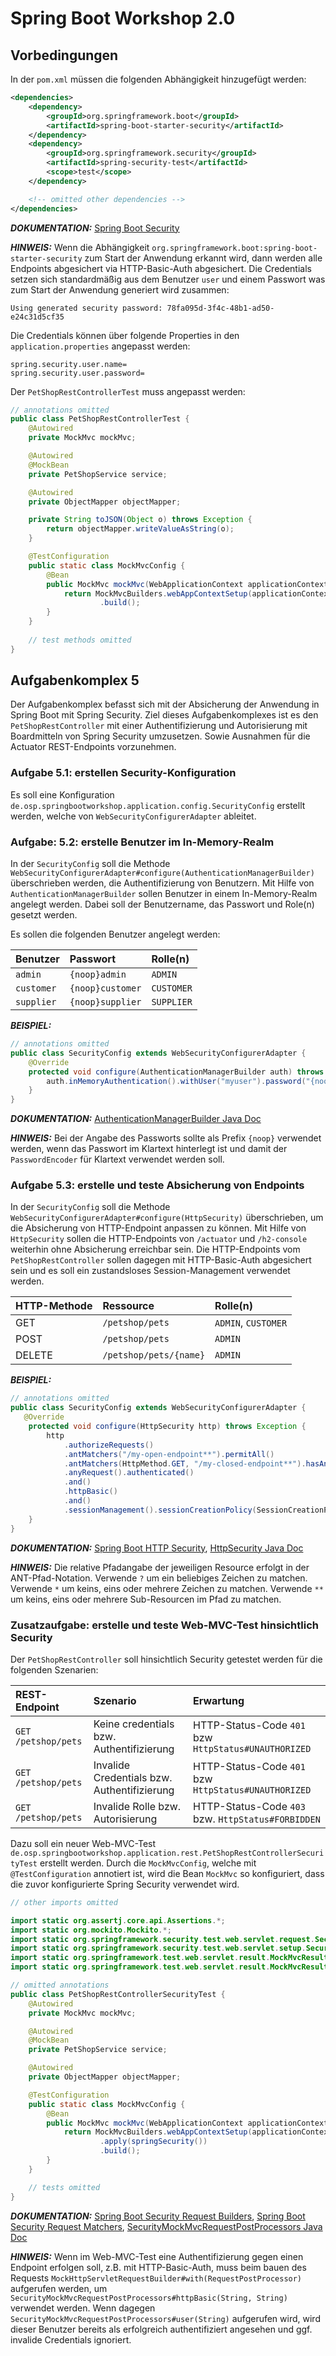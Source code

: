 # Spring Boot Workshop 2.0

## Vorbedingungen

In der `pom.xml` müssen die folgenden Abhängigkeit hinzugefügt werden:

```xml
<dependencies>
    <dependency>
        <groupId>org.springframework.boot</groupId>
        <artifactId>spring-boot-starter-security</artifactId>
    </dependency>
    <dependency>
        <groupId>org.springframework.security</groupId>
        <artifactId>spring-security-test</artifactId>
        <scope>test</scope>
    </dependency>

    <!-- omitted other dependencies -->
</dependencies>
```

**_DOKUMENTATION:_** [Spring Boot Security](https://docs.spring.io/spring-boot/docs/current/reference/html/boot-features-security.html#boot-features-security)

**_HINWEIS:_** Wenn die Abhängigkeit `org.springframework.boot:spring-boot-starter-security` zum Start der Anwendung erkannt wird, dann werden alle Endpoints abgesichert via
HTTP-Basic-Auth abgesichert. Die Credentials setzen sich standardmäßig aus dem Benutzer `user` und einem Passwort was zum Start der Anwendung generiert wird zusammen:

```
Using generated security password: 78fa095d-3f4c-48b1-ad50-e24c31d5cf35
```

Die Credentials können über folgende Properties in den `application.properties` angepasst werden:

```properties
spring.security.user.name=
spring.security.user.password=
```

Der `PetShopRestControllerTest` muss angepasst werden:

```java
// annotations omitted
public class PetShopRestControllerTest {
    @Autowired
    private MockMvc mockMvc;

    @Autowired
    @MockBean
    private PetShopService service;

    @Autowired
    private ObjectMapper objectMapper;

    private String toJSON(Object o) throws Exception {
        return objectMapper.writeValueAsString(o);
    }

    @TestConfiguration
    public static class MockMvcConfig {
        @Bean
        public MockMvc mockMvc(WebApplicationContext applicationContext) {
            return MockMvcBuilders.webAppContextSetup(applicationContext)
                    .build();
        }
    }
    
    // test methods omitted   
}
```

## Aufgabenkomplex 5

Der Aufgabenkomplex befasst sich mit der Absicherung der Anwendung in Spring Boot mit Spring Security. Ziel dieses Aufgabenkomplexes ist es den `PetShopRestController` mit einer
Authentifizierung und Autorisierung mit Boardmitteln von Spring Security umzusetzen. Sowie Ausnahmen für die Actuator REST-Endpoints vorzunehmen.

### Aufgabe 5.1: erstellen Security-Konfiguration

Es soll eine Konfiguration `de.osp.springbootworkshop.application.config.SecurityConfig` erstellt werden, welche von `WebSecurityConfigurerAdapter` ableitet.


### Aufgabe: 5.2: erstelle Benutzer im In-Memory-Realm

In der `SecurityConfig` soll die Methode `WebSecurityConfigurerAdapter#configure(AuthenticationManagerBuilder)` überschrieben werden, die Authentifizierung von Benutzern. Mit Hilfe
von `AuthenticationManagerBuilder` sollen Benutzer in einem In-Memory-Realm angelegt werden. Dabei soll der Benutzername, das Passwort und Role(n) gesetzt werden.

Es sollen die folgenden Benutzer angelegt werden:

| Benutzer   | Passwort         | Rolle(n)   |
|:-----------|:-----------------|:-----------|
| `admin`    | `{noop}admin`    | `ADMIN`    |
| `customer` | `{noop}customer` | `CUSTOMER` |
| `supplier` | `{noop}supplier` | `SUPPLIER` |


**_BEISPIEL:_**
```java
// annotations omitted
public class SecurityConfig extends WebSecurityConfigurerAdapter {
    @Override
    protected void configure(AuthenticationManagerBuilder auth) throws Exception {
        auth.inMemoryAuthentication().withUser("myuser").password("{noop}mypassword").roles("MYROLE");
    }
}
```

**_DOKUMENTATION:_**
[AuthenticationManagerBuilder Java Doc](https://docs.spring.io/spring-security/site/docs/current/api/org/springframework/security/config/annotation/authentication/builders/AuthenticationManagerBuilder.html)

**_HINWEIS:_** Bei der Angabe des Passworts sollte als Prefix `{noop}` verwendet werden, wenn das Passwort im Klartext hinterlegt ist und damit der `PasswordEncoder` für Klartext
verwendet werden soll.


### Aufgabe 5.3: erstelle und teste Absicherung von Endpoints

In der `SecurityConfig` soll die Methode `WebSecurityConfigurerAdapter#configure(HttpSecurity)` überschrieben, um die Absicherung von HTTP-Endpoint anpassen zu können. Mit Hilfe
von `HttpSecurity` sollen die HTTP-Endpoints von `/actuator` und `/h2-console` weiterhin ohne Absicherung erreichbar sein. Die HTTP-Endpoints vom `PetShopRestController` sollen
dagegen mit HTTP-Basic-Auth abgesichert sein und es soll ein zustandsloses Session-Management verwendet werden.

| HTTP-Methode | Ressource              | Rolle(n)            |
|:-------------|:-----------------------|:--------------------|
| GET          | `/petshop/pets`        | `ADMIN`, `CUSTOMER` |
| POST         | `/petshop/pets`        | `ADMIN`             |
| DELETE       | `/petshop/pets/{name}` | `ADMIN`             |

**_BEISPIEL:_**
```java
// annotations omitted
public class SecurityConfig extends WebSecurityConfigurerAdapter {
   @Override
    protected void configure(HttpSecurity http) throws Exception {
        http
            .authorizeRequests()
            .antMatchers("/my-open-endpoint**").permitAll()
            .antMatchers(HttpMethod.GET, "/my-closed-endpoint**").hasAnyRole("MYROLE")
            .anyRequest().authenticated()
            .and()
            .httpBasic()
            .and()
            .sessionManagement().sessionCreationPolicy(SessionCreationPolicy.STATELESS);
    }
}

```

**_DOKUMENTATION:_** [Spring Boot HTTP Security](https://docs.spring.io/spring-security/site/docs/current/reference/htmlsingle/#jc-httpsecurity),
[HttpSecurity Java Doc](https://docs.spring.io/spring-security/site/docs/current/api/org/springframework/security/config/annotation/web/builders/HttpSecurity.html)

**_HINWEIS:_** Die relative Pfadangabe der jeweiligen Resource erfolgt in der ANT-Pfad-Notation. Verwende `?` um ein beliebiges Zeichen zu matchen. Verwende `*` um keins, eins oder
mehrere Zeichen zu matchen. Verwende `**` um keins, eins oder mehrere Sub-Resourcen im Pfad zu matchen.


### Zusatzaufgabe: erstelle und teste Web-MVC-Test hinsichtlich Security

Der `PetShopRestController` soll hinsichtlich Security getestet werden für die folgenden Szenarien:

| REST-Endpoint       | Szenario                                    | Erwartung                                            |
|:--------------------|:--------------------------------------------|:-----------------------------------------------------|
| `GET /petshop/pets` | Keine credentials bzw. Authentifizierung    | HTTP-Status-Code `401` bzw `HttpStatus#UNAUTHORIZED` |
| `GET /petshop/pets` | Invalide Credentials bzw. Authentifizierung | HTTP-Status-Code `401` bzw `HttpStatus#UNAUTHORIZED` |
| `GET /petshop/pets` | Invalide Rolle bzw. Autorisierung           | HTTP-Status-Code `403` bzw. `HttpStatus#FORBIDDEN`   |

Dazu soll ein neuer Web-MVC-Test `de.osp.springbootworkshop.application.rest.PetShopRestControllerSecurityTest` erstellt werden. Durch die `MockMvcConfig`, welche mit
`@TestConfiguration` annotiert ist, wird die Bean `MockMvc` so konfiguriert, dass die zuvor konfigurierte Spring Security verwendet wird.

```java
// other imports omitted

import static org.assertj.core.api.Assertions.*;
import static org.mockito.Mockito.*;
import static org.springframework.security.test.web.servlet.request.SecurityMockMvcRequestPostProcessors.*;
import static org.springframework.security.test.web.servlet.setup.SecurityMockMvcConfigurers.*;
import static org.springframework.test.web.servlet.result.MockMvcResultHandlers.*;
import static org.springframework.test.web.servlet.result.MockMvcResultMatchers.*;

// omitted annotations
public class PetShopRestControllerSecurityTest {
    @Autowired
    private MockMvc mockMvc;

    @Autowired
    @MockBean
    private PetShopService service;

    @Autowired
    private ObjectMapper objectMapper;

    @TestConfiguration
    public static class MockMvcConfig {
        @Bean
        public MockMvc mockMvc(WebApplicationContext applicationContext) {
            return MockMvcBuilders.webAppContextSetup(applicationContext)
                    .apply(springSecurity())
                    .build();
        }
    }

    // tests omitted
}
```

**_DOKUMENTATION:_**
[Spring Boot Security Request Builders](https://docs.spring.io/spring-security/site/docs/current/reference/htmlsingle/#securitymockmvcrequestbuilders),
[Spring Boot Security Request Matchers](https://docs.spring.io/spring-security/site/docs/current/reference/htmlsingle/#securitymockmvcresultmatchers),
[SecurityMockMvcRequestPostProcessors Java Doc](https://docs.spring.io/spring-security/site/docs/current/api/org/springframework/security/test/web/servlet/request/SecurityMockMvcRequestPostProcessors.html)

**_HINWEIS:_** Wenn im Web-MVC-Test eine Authentifizierung gegen einen Endpoint erfolgen soll, z.B. mit HTTP-Basic-Auth, muss beim bauen des Requests
`MockHttpServletRequestBuilder#with(RequestPostProcessor)` aufgerufen werden, um `SecurityMockMvcRequestPostProcessors#httpBasic(String, String)` verwendet werden. Wenn dagegen
`SecurityMockMvcRequestPostProcessors#user(String)` aufgerufen wird, wird dieser Benutzer bereits als erfolgreich authentifiziert angesehen und ggf. invalide Credentials ignoriert.
